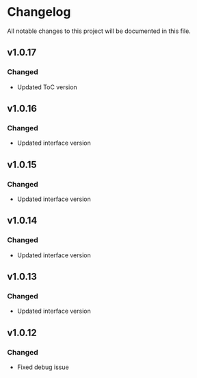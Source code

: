 # Changelog
All notable changes to this project will be documented in this file.

## v1.0.17
### Changed
 - Updated ToC version

## v1.0.16
### Changed
 - Updated interface version

## v1.0.15
### Changed
 - Updated interface version

## v1.0.14
### Changed
 - Updated interface version

## v1.0.13
### Changed
 - Updated interface version

## v1.0.12
### Changed
 - Fixed debug issue